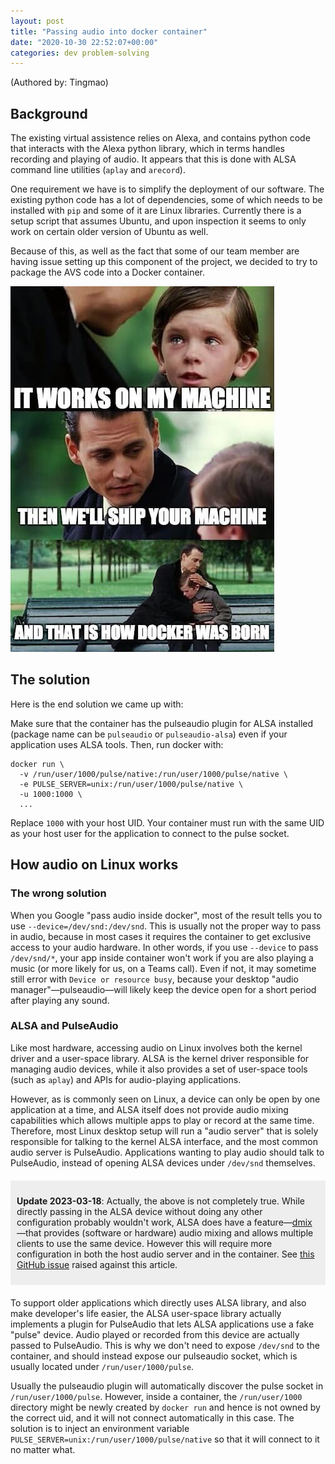 ```yaml
---
layout: post
title: "Passing audio into docker container"
date: "2020-10-30 22:52:07+00:00"
categories: dev problem-solving
---
```


(Authored by: Tingmao)

## Background

The existing virtual assistence relies on Alexa, and contains python code that interacts with the Alexa python library, which in terms handles recording and playing of audio. It appears that this is done with ALSA command line utilities (`aplay` and `arecord`).

One requirement we have is to simplify the deployment of our software. The existing python code has a lot of dependencies, some of which needs to be installed with `pip` and some of it are Linux libraries. Currently there is a setup script that assumes Ubuntu, and upon inspection it seems to only work on certain older version of Ubuntu as well.

Because of this, as well as the fact that some of our team member are having issue setting up this component of the project, we decided to try to package the AVS code into a Docker container.

<img alt="A: It works on my machine; B: Then we will ship your machine; N: And that is how docker was born" src="/assets/images/docker-container.jpg" class="center">

## The solution

Here is the end solution we came up with:

Make sure that the container has the pulseaudio plugin for ALSA installed (package name can be `pulseaudio` or `pulseaudio-alsa`) even if your application uses ALSA tools. Then, run docker with:

```
docker run \
  -v /run/user/1000/pulse/native:/run/user/1000/pulse/native \
  -e PULSE_SERVER=unix:/run/user/1000/pulse/native \
  -u 1000:1000 \
  ...
```

Replace `1000` with your host UID. Your container must run with the same UID as your host user for the application to connect to the pulse socket.

## How audio on Linux works

### The wrong solution

When you Google "pass audio inside docker", most of the result tells you to use `--device=/dev/snd:/dev/snd`. This is usually not the proper way to pass in audio, because in most cases it requires the container to get exclusive access to your audio hardware. In other words, if you use `--device` to pass `/dev/snd/*`, your app inside container won't work if you are also playing a music (or more likely for us, on a Teams call). Even if not, it may sometime still error with `Device or resource busy`, because your desktop "audio manager"&mdash;pulseaudio&mdash;will likely keep the device open for a short period after playing any sound.

### ALSA and PulseAudio

Like most hardware, accessing audio on Linux involves both the kernel driver and a user-space library. ALSA is the kernel driver responsible for managing audio devices, while it also provides a set of user-space tools (such as `aplay`) and APIs for audio-playing applications.

However, as is commonly seen on Linux, a device can only be open by one application at a time, and ALSA itself does not provide audio mixing capabilities which allows multiple apps to play or record at the same time. Therefore, most Linux desktop setup will run a "audio server" that is solely responsible for talking to the kernel ALSA interface, and the most common audio server is PulseAudio. Applications wanting to play audio should talk to PulseAudio, instead of opening ALSA devices under `/dev/snd` themselves.

<div style="background-color: #eee; padding: 10px; margin: 20px 0;">

<b>Update 2023-03-18</b>: Actually, the above is not completely true. While directly passing in the ALSA device without doing any other configuration probably wouldn't work, ALSA does have a feature&mdash;<a href="https://wiki.archlinux.org/title/Advanced_Linux_Sound_Architecture#Dmix">dmix</a>&mdash;that provides (software or hardware) audio mixing and allows multiple clients to use the same device. However this will require more configuration in both the host audio server and in the container. See <a href="https://github.com/COMP0016-Team-24/COMP0016-Team-24.github.io/issues/1">this GitHub issue</a> raised against this article.

</div>

To support older applications which directly uses ALSA library, and also make developer's life easier, the ALSA user-space library actually implements a plugin for PulseAudio that lets ALSA applications use a fake "pulse" device. Audio played or recorded from this device are actually passed to PulseAudio. This is why we don't need to expose `/dev/snd` to the container, and should instead expose our pulseaudio socket, which is usually located under `/run/user/1000/pulse`.

Usually the pulseaudio plugin will automatically discover the pulse socket in `/run/user/1000/pulse`. However, inside a container, the `/run/user/1000` directory might be newly created by `docker run` and hence is not owned by the correct uid, and it will not connect automatically in this case. The solution is to inject an environment variable `PULSE_SERVER=unix:/run/user/1000/pulse/native` so that it will connect to it no matter what.
